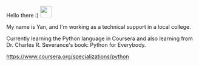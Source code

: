 Hello there :)   <img src="https://i.imgur.com/u8HivgI.gif" width="30px">

My name is Yan, and I'm working as a technical support in a local college.

Currently learning the Python language in Coursera and also learning from Dr. Charles R. Severance's book: Python for Everybody.

https://www.coursera.org/specializations/python
